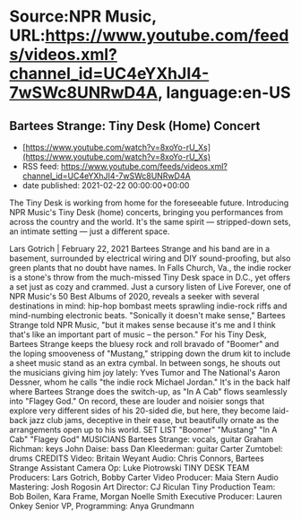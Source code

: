# Source:NPR Music, URL:https://www.youtube.com/feeds/videos.xml?channel_id=UC4eYXhJI4-7wSWc8UNRwD4A, language:en-US

## Bartees Strange: Tiny Desk (Home) Concert
 - [https://www.youtube.com/watch?v=8xoYo-rU_Xs](https://www.youtube.com/watch?v=8xoYo-rU_Xs)
 - RSS feed: https://www.youtube.com/feeds/videos.xml?channel_id=UC4eYXhJI4-7wSWc8UNRwD4A
 - date published: 2021-02-22 00:00:00+00:00

The Tiny Desk is working from home for the foreseeable future. Introducing NPR Music's Tiny Desk (home) concerts, bringing you performances from across the country and the world. It's the same spirit — stripped-down sets, an intimate setting — just a different space.

Lars Gotrich | February 22, 2021
Bartees Strange and his band are in a basement, surrounded by electrical wiring and DIY sound-proofing, but also green plants that no doubt have names. In Falls Church, Va., the indie rocker is a stone's throw from the much-missed Tiny Desk space in D.C., yet offers a set just as cozy and crammed.
Just a cursory listen of Live Forever, one of NPR Music's 50 Best Albums of 2020, reveals a seeker with several destinations in mind: hip-hop bombast meets sprawling indie-rock riffs and mind-numbing electronic beats. "Sonically it doesn't make sense," Bartees Strange told NPR Music, "but it makes sense because it's me and I think that's like an important part of music – the person."
For his Tiny Desk, Bartees Strange keeps the bluesy rock and roll bravado of "Boomer" and the loping smooveness of "Mustang," stripping down the drum kit to include a sheet music stand as an extra cymbal. In between songs, he shouts out the musicians giving him joy lately: Yves Tumor and The National's Aaron Dessner, whom he calls "the indie rock Michael Jordan."
It's in the back half where Bartees Strange does the switch-up, as "In A Cab" flows seamlessly into "Flagey God." On record, these are louder and noisier songs that explore very different sides of his 20-sided die, but here, they become laid-back jazz club jams, deceptive in their ease, but beautifully ornate as the arrangements open up to his world.
SET LIST
"Boomer"
"Mustang"
"In A Cab"
"Flagey God"
MUSICIANS
Bartees Strange: vocals, guitar
Graham Richman: keys
John Daise: bass
Dan Kleederman: guitar
Carter Zumtobel: drums
CREDITS
Video: Britain Weyant
Audio: Chris Connors, Bartees Strange
Assistant Camera Op: Luke Piotrowski
TINY DESK TEAM
Producers: Lars Gotrich, Bobby Carter
Video Producer: Maia Stern
Audio Mastering: Josh Rogosin
Art Director: CJ Riculan
Tiny Production Team: Bob Boilen, Kara Frame, Morgan Noelle Smith
Executive Producer: Lauren Onkey
Senior VP, Programming: Anya Grundmann

